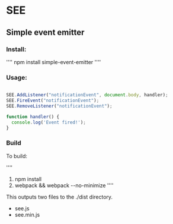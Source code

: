 # SEE  
## Simple event emitter

### Install:

''''
npm install simple-event-emitter
''''

### Usage:

````javascript

SEE.AddListener("notificationEvent", document.body, handler);
SEE.FireEvent("notificationEvent");
SEE.RemoveListener("notificationEvent");

function handler() {
  console.log('Event fired!');
}

````

### Build

To build:

''''
1. npm install
2. webpack && webpack --no-minimize
''''

This outputs two files to the ./dist directory.
- see.js
- see.min.js 
